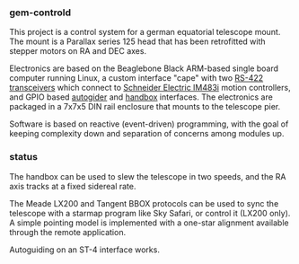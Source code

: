 ### gem-controld

This project is a control system for a german equatorial telescope mount.
The mount is a Parallax series 125 head that has been retrofitted
with stepper motors on RA and DEC axes.

Electronics are based on the Beaglebone Black ARM-based single board
computer running Linux, a custom interface "cape" with two
[RS-422 transceivers](http://www.ti.com/product/sn65hvd379) which connect to
[Schneider Electric IM483i](http://motion.schneider-electric.com/downloads/manuals/im483i_ie.pdf) motion controllers, and GPIO based
[autogider](http://www.store.shoestringastronomy.com/guide_port_cables.pdf) and
[handbox](http://www.bbastrodesigns.com/handpad-assembly_notes.html) interfaces.
The electronics are packaged in a 7x7x5 DIN rail enclosure that mounts to
the telescope pier.

Software is based on reactive (event-driven) programming, with the goal
of keeping complexity down and separation of concerns among modules up.

### status

The handbox can be used to slew the telescope in two speeds, and the RA axis
tracks at a fixed sidereal rate.

The Meade LX200 and Tangent BBOX protocols can be used to sync the telescope
with a starmap program like Sky Safari, or control it (LX200 only).  A simple
pointing model is implemented with a one-star alignment available through
the remote application.

Autoguiding on an ST-4 interface works.
